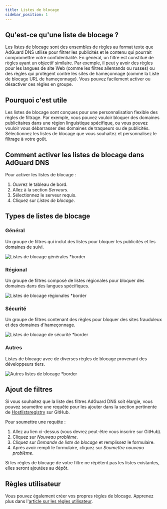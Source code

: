 ```yaml
---
title: Listes de blocage
sidebar_position: 1
---
```


## Qu'est-ce qu'une liste de blocage ?

Les listes de blocage sont des ensembles de règles au format texte que AdGuard DNS utilise pour filtrer les publicités et le contenu qui pourrait compromettre votre confidentialité. En général, un filtre est constitué de règles ayant un objectif similaire. Par exemple, il peut y avoir des règles pour les langues de site Web (comme les filtres allemands ou russes) ou des règles qui protègent contre les sites de hameçonnage (comme la Liste de blocage URL de hameçonnage). Vous pouvez facilement activer ou désactiver ces règles en groupe.

## Pourquoi c'est utile

Les listes de blocage sont conçues pour une personnalisation flexible des règles de filtrage. Par exemple, vous pouvez vouloir bloquer des domaines publicitaires dans une région linguistique spécifique, ou vous pouvez vouloir vous débarrasser des domaines de traqueurs ou de publicités. Sélectionnez les listes de blocage que vous souhaitez et personnalisez le filtrage à votre goût.

## Comment activer les listes de blocage dans AdGuard DNS

Pour activer les listes de blocage :

1. Ouvrez le tableau de bord.
2. Allez à la section _Serveurs_.
3. Sélectionnez le serveur requis.
4. Cliquez sur _Listes de blocage_.

## Types de listes de blocage

### Général

Un groupe de filtres qui inclut des listes pour bloquer les publicités et les domaines de suivi.

![Listes de blocage générales \*border](https://cdn.adtidy.org/content/kb/dns/private/new_dns/blocklists/general.png)

### Régional

Un groupe de filtres composé de listes régionales pour bloquer des domaines dans des langues spécifiques.

![Listes de blocage régionales \*border](https://cdn.adtidy.org/content/kb/dns/private/new_dns/blocklists/regional.png)

### Sécurité

Un groupe de filtres contenant des règles pour bloquer des sites frauduleux et des domaines d'hameçonnage.

![Listes de blocage de sécurité \*border](https://cdn.adtidy.org/content/kb/dns/private/new_dns/blocklists/security.png)

### Autres

Listes de blocage avec de diverses règles de blocage provenant des développeurs tiers.

![Autres listes de blocage \*border](https://cdn.adtidy.org/content/kb/dns/private/new_dns/blocklists/other.png)

## Ajout de filtres

Si vous souhaitez que la liste des filtres AdGuard DNS soit élargie, vous pouvez soumettre une requête pour les ajouter dans la section pertinente de [Hostlistsregistry](https://github.com/AdguardTeam/HostlistsRegistry) sur GitHub.

Pour soumettre une requête :

1. Allez au lien ci-dessus (vous devrez peut-être vous inscrire sur GitHub).
2. Cliquez sur _Nouveau problème_.
3. Cliquez sur _Demande de liste de blocage_ et remplissez le formulaire.
4. Après avoir rempli le formulaire, cliquez sur _Soumettre nouveau problème_.

Si les règles de blocage de votre filtre ne répètent pas les listes existantes, elles seront ajoutées au dépôt.

## Règles utilisateur

Vous pouvez également créer vos propres règles de blocage.
Apprenez plus dans l'[article sur les règles utilisateur](/private-dns/setting-up-filtering/user-rules.md).
